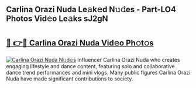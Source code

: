 ## Carlina Orazi Nuda Le𝚊k𝚎d N𝚞𝚍es - Part-LO4 Photos Vid𝚎o Le𝚊ks sJ2gN

# <h2><a href="http://fbeg7si.evod.top/?m=Carlina+Orazi+Nuda">🔗 👉🔴 Carlina Orazi Nuda Vid𝚎o Ph𝚘t𝚘s</a></h2>

[![Carlina Orazi Nuda N𝚞d𝚎s](https://i.imgur.com/8V9OHl7.gif)](http://fbeg7si.evod.top/?m=Carlina+Orazi+Nuda)
Influencer Carlina Orazi Nuda who creates engaging lifestyle and dance content, featuring solo and collaborative dance trend performances and mini vlogs. Many public figures Carlina Orazi Nuda have made significant contributions to society. 
